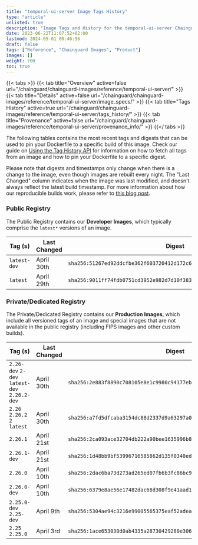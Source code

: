 ```yaml
---
title: "temporal-ui-server Image Tags History"
type: "article"
unlisted: true
description: "Image Tags and History for the temporal-ui-server Chainguard Image"
date: 2023-06-22T11:07:52+02:00
lastmod: 2024-05-01 00:46:56
draft: false
tags: ["Reference", "Chainguard Images", "Product"]
images: []
weight: 700
toc: true
---
```


{{< tabs >}}
{{< tab title="Overview" active=false url="/chainguard/chainguard-images/reference/temporal-ui-server/" >}}
{{< tab title="Details" active=false url="/chainguard/chainguard-images/reference/temporal-ui-server/image_specs/" >}}
{{< tab title="Tags History" active=true url="/chainguard/chainguard-images/reference/temporal-ui-server/tags_history/" >}}
{{< tab title="Provenance" active=false url="/chainguard/chainguard-images/reference/temporal-ui-server/provenance_info/" >}}
{{</ tabs >}}

The following tables contains the most recent tags and digests that can be used to pin your Dockerfile to a specific build of this image. Check our guide on [Using the Tag History API](/chainguard/chainguard-images/using-the-tag-history-api/) for information on how to fetch all tags from an image and how to pin your Dockerfile to a specific digest.

Please note that digests and timestamps only change when there is a change to the image, even though images are rebuilt every night. The "Last Changed" column indicates when the image was last modified, and doesn't always reflect the latest build timestamp. For more information about how our reproducible builds work, please refer to [this blog post](https://www.chainguard.dev/unchained/reproducing-chainguards-reproducible-image-builds).

### Public Registry
The Public Registry contains our **Developer Images**, which typically comprise the `latest*` versions of an image.

| Tag (s)       | Last Changed | Digest                                                                    |
|---------------|--------------|---------------------------------------------------------------------------|
|  `latest-dev` | April 30th   | `sha256:51267ed92ddcfbe362f603720412d172c68206644586240822f55772c8743bac` |
|  `latest`     | April 29th   | `sha256:9011ff74fdb0751cd3952e982d7d10f383a68c03a6ec68d4f3e2c3c9fe25cbf8` |


### Private/Dedicated Registry
The Private/Dedicated Registry contains our **Production Images**, which include all versioned tags of an image and special images that are not available in the public registry (including FIPS images and other custom builds).

| Tag (s)                                       | Last Changed | Digest                                                                    |
|-----------------------------------------------|--------------|---------------------------------------------------------------------------|
|  `2.26-dev` `2-dev` `latest-dev` `2.26.2-dev` | April 30th   | `sha256:2e883f8890c708105e8e1c9980c94177eb836d6ec2f1336b906c3aa18c778833` |
|  `2.26` `2.26.2` `2` `latest`                 | April 30th   | `sha256:a7fd5dfcaba3154dc88d2337d9a63297a0cc3908b79294dd5138d80ae792db1c` |
|  `2.26.1`                                     | April 21st   | `sha256:2ca093ace32704db222a90bee1635996b8ef8dc9c55caacd6fadc1ffc48627c3` |
|  `2.26.1-dev`                                 | April 21st   | `sha256:1d48bb9bf53996716585862d135f0340ed8cd9e50f87f1fe852958c38981ff2d` |
|  `2.26.0`                                     | April 10th   | `sha256:2dac6ba73d273ad265ed07fb6b3fc86bc91448849c9b2bd03e6e7a3f99c6f204` |
|  `2.26.0-dev`                                 | April 10th   | `sha256:6379e8ae56e17482dac68d308f9e41aad192b506d464509001ec5ea1c7ea56eb` |
|  `2.25.0-dev` `2.25-dev`                      | April 9th    | `sha256:5304ae94c3216e99005565375eaf52adea64387418e4acd97b216516a82235e7` |
|  `2.25` `2.25.0`                              | April 3rd    | `sha256:1ace653030d0ab4335a28730429280e306464b2555abf40d38b5467126cf1fa0` |

